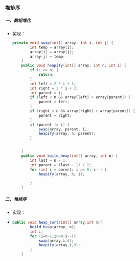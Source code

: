### 堆排序

##### 一、数组堆化

- 实现：

  ```java
  private void swap(int[] array, int i, int j) {
          int temp = array[i];
          array[i] = array[j];
          array[j] = temp;
      }
      public void heapify(int[] array, int n, int i) {
          if (i >= n) {
              return;
          }
          int left = 2 * i + 1;
          int right = 2 * i + 2;
          int parent = i;
          if (left < n && array[left] > array[parent]) {
              parent = left;
          }
          if (right < n && array[right] > array[parent]) {
              parent = right;
          }
          if (parent != i) {
              swap(array, parent, i);
              heapify(array, n, parent);
          }
  
  
      }
      public void build_heap(int[] array, int n) {
          int last = n - 1;
          int parent = (last - 1) / 2;
          for (int i = parent; i >= 0; i--) {
              heapify(array, n, i);
  
          }
      }
  ```




##### 二、堆排序

- 实现：

- ```Java
  public void heap_sort(int[] array,int n){
          build_heap(array, n);
          int i;
          for (i=n-1;i>=0;i--){
              swap(array,i,0);
              heapify(array,i,0);
          }
      }
  ```

  